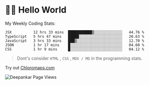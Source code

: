 # 👋🏽 Hello World 

<!--![Deepankar's github stats](https://github-readme-stats.vercel.app/api?username=Deep-Codes&count_private=true&show_icons=true&theme=radical)-->
My Weekly Coding Stats:

<!--START_SECTION:waka-->
```text
JSX          12 hrs 33 mins  ███████████▒░░░░░░░░░░░░░   44.76 % 
TypeScript   5 hrs 47 mins   █████░░░░░░░░░░░░░░░░░░░░   20.63 % 
JavaScript   3 hrs 33 mins   ███▒░░░░░░░░░░░░░░░░░░░░░   12.70 % 
JSON         1 hr 17 mins    █░░░░░░░░░░░░░░░░░░░░░░░░   04.60 % 
CSS          1 hr 9 mins     █░░░░░░░░░░░░░░░░░░░░░░░░   04.12 % 
```
<!--END_SECTION:waka-->

> Dont's consider `HTML` , `CSS` , `MDX / MD` in the programming stats.

Try out [Chloromaps.com](https://www.chloromaps.com/)

<p align="left"> <img src="https://komarev.com/ghpvc/?username=Deep-Codes&label=Views&color=blue&style=plastic" alt="Deepankar Page Views" /> </p>
